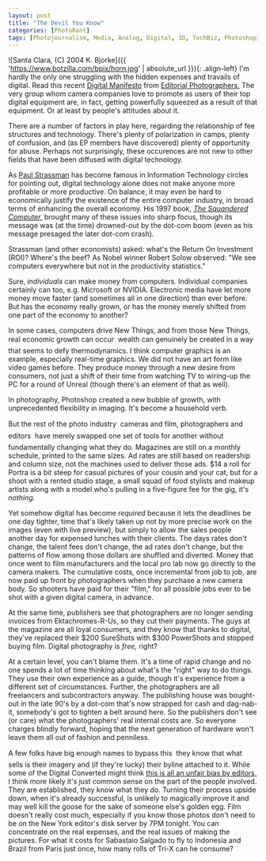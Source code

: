 ```yaml
---
layout: post
title: "The Devil You Know"
categories: [PhotoRant]
tags: [Photojournalism, Media, Analog, Digital, 3D, TechBiz, Photoshop]
---
```



![Santa Clara, (C) 2004 K. Bjorke]({{ 'https://www.botzilla.com/bpix/horn.jpg' | absolute_url }}){: .align-left}
I'm hardly the only one struggling with the hidden expenses and travails of digital. Read this recent <a href="http://editorialphoto.com/Internallinks/manifesto_index.html">Digital Manifesto</a> from <a href="http://editorialphoto.com/">Editorial Photographers.</a> The very group whom camera companies love to promote as users of their top digital equipment are, in fact, getting powerfully squeezed as a result of that equipment. Or at least by people's attitudes about it.

There are a number of factors in play here, regarding the relationship of fee structures and technology. There's plenty of polarization in camps, plenty of confusion, and (as EP members have discovered) plenty of opportunity for abuse. Perhaps not surprisingly, these occurences are not new to other fields that have been diffused with digital technology.

As <a href="http://www.strassmann.com/">Paul Strassman</a> has become famous in Information Technology circles for pointing out, digital technology alone does not make anyone more profitable or more productive. On balance, it may even be hard to economically justify the existence of the entire computer industry, in broad terms of enhancing the overall economy. His 1997 book, <a href="http://www.infoeconomics.com/squandered.php"><i>The Squandered Computer,</i></a> brought many of these issues into sharp focus, though its message was (at the time) drowned-out by the dot-com boom (even as his message presaged the later dot-com crash).

Strassman (and other economists) asked: what's the Return On Investment (ROI)? Where's the beef? As Nobel winner Robert Solow observed: "We see computers everywhere but not in the productivity statistics."

<!--more-->
Sure, <i>individuals</i> can make money from computers. Individual companies certainly can too, e.g. Microsoft or NVIDIA. Electronic media have let more money move faster (and sometimes all in one direction) than ever before. But has the economy really grown, or has the money merely shifted from one part of the economy to another?

In some cases, computers drive New Things, and from those New Things, real economic growth can occur &#151; wealth can genuinely be created in a way that seems to defy thermodynamics. I think computer graphics is an example, especially real-time graphics. We did not have an art form like video games before. They produce money through a new desire from consumers, not just a shift of their time from watching TV to wiring-up the PC for a round of Unreal (though there's an element of that as well).

In photography, Photoshop created a new bubble of growth, with unprecedented flexibility in imaging. It's become a household verb.

But the rest of the photo industry &#151; cameras and film, photographers and editors &#151; have merely swapped one set of tools for another without fundamentally changing what they do. Magazines are still on a monthly schedule, printed to the same sizes. Ad rates are still based on readership and column size, not the machines used to deliver those ads. $14 a roll for Portra is a bit steep for casual pictures of your cousin and your cat, but for a shoot with a rented studio stage, a small squad of food stylists and makeup artists along with a model who's pulling in a five-figure fee for the gig, it's <i>nothing.</i>

Yet somehow digital has become <i>required</i> because it lets the deadlines be one day tighter, time that's likely taken up not by more precise work on the images (even with live preview), but simply to allow the sales people another day for expensed lunches with their clients. The days rates don't change, the talent fees don't change, the ad rates don't change, but the patterns of flow among those dollars are shuffled and diverted. Money that once went to film manufacturers and the local pro lab now go directly to the camera makers. The cumulative costs, once incremental from job to job, are now paid up front by photographers when they purchase a new camera body. So shooters have paid for their "film," for all possible jobs ever to be shot with a given digital camera, in advance.

At the same time, publishers see that photographers are no longer sending invoices from Ektachromes-R-Us, so they cut their payments. The guys at the magazine are all loyal consumers, and they know that thanks to digital, they've replaced their $200 SureShots with $300 PowerShots and stopped buying film. Digital photography is <i>free,</i> right?

At a certain level, you can't blame them. It's a time of rapid change and no one spends a lot of time thinking about what's the "right" way to do things. They use their own experience as a guide, though it's experience from a different set of circumstances. Further, the photographers are all freelancers and subcontractors anyway. The publishing house was bought-out in the late 90's by a dot-com that's now strapped for cash and dag-nab-it, somebody's got to tighten a belt around here. So the publishers don't see (or care) what the photographers' real internal costs are. So everyone charges blindly forward, hoping that the next generation of hardware won't leave them all out of fashion and penniless.

A few folks have big enough names to bypass this &#151; they know that what sells is their imagery and (if they're lucky) their byline attached to it. While some of the Digital Converted might think <a href="http://www.digitaljournalist.org/issue0402/colburn.html">this is all an unfair bias by editors,</a> I think more likely it's just common sense on the part of the people involved. They are established, they know what they do. Turning their process upside down, when it's already successful, is unlikely to magically improve it and may well kill the goose for the sake of someone else's golden egg. Film doesn't really cost much, especially if you know those photos don't need to be on the New York editor's disk server by 7PM tonight. You can concentrate on the real expenses, and the real issues of making the pictures. For what it costs for Sabastaio Salgado to fly to Indonesia and Brazil from Paris just once, how many rolls of Tri-X can he consume? 
